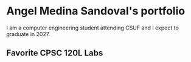 # Angel Medina Sandoval's portfolio

I am a computer engineering student attending CSUF and I expect to graduate in 2027.

## Favorite CPSC 120L Labs
